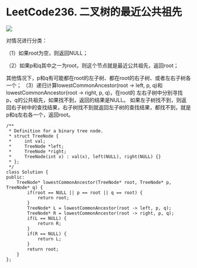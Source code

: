 # LeetCode236. 二叉树的最近公共祖先

![](https://img2020.cnblogs.com/blog/2078361/202008/2078361-20200821102637276-1022157998.png)

对情况进行分类：

（1）如果root为空，则返回NULL；

（2）如果p和q其中之一为root，则这个节点就是最近公共祖先，返回root；

其他情况下，p和q有可能都在root的左子树、都在root的右子树、或者左右子树各一个；
（3）递归计算lowestCommonAncestor(root -> left, p, q)和lowestCommonAncestor(root -> right, p, q)，在root的
左右子树中分别寻找p，q的公共祖先，如果找不到，返回的结果是NULL。
如果左子树找不到，则返回右子树中的查找结果，右子树找不到就返回左子树的查找结果，都找不到，就是p和q左右各一个，返回root。


```
/**
 * Definition for a binary tree node.
 * struct TreeNode {
 *     int val;
 *     TreeNode *left;
 *     TreeNode *right;
 *     TreeNode(int x) : val(x), left(NULL), right(NULL) {}
 * };
 */
class Solution {
public:
    TreeNode* lowestCommonAncestor(TreeNode* root, TreeNode* p, TreeNode* q) {
        if(root == NULL || p == root || q == root) {
            return root;
        }
        TreeNode* L = lowestCommonAncestor(root -> left, p, q);
        TreeNode* R = lowestCommonAncestor(root -> right, p, q);
        if(L == NULL) {
            return R;
        }
        if(R == NULL) {
            return L;
        }
        return root;
    }
};
```